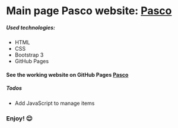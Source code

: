 # Main page Pasco website: [Pasco](https://notikatoti.github.io/pasco/)

##### Used technologies:

  - HTML
  - CSS
  - Bootstrap 3
  - GitHub Pages

#### See the working website on GitHub Pages [Pasco](https://notikatoti.github.io/pasco/)

##### Todos

- Add JavaScript to manage items

### Enjoy! :relieved:

